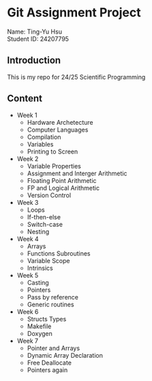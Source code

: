 # Git Assignment Project

Name: Ting-Yu Hsu  <br>
Student ID: 24207795

## Introduction

This is my repo for 24/25 Scientific Programming

## Content

- Week 1
    - Hardware Archetecture
    - Computer Languages
    - Compilation
    - Variables
    - Printing to Screen
- Week 2
    - Variable Properties
    - Assignment and Interger Arithmetic
    - Floating Point Arithmetic
    - FP and Logical Arithmetic
    - Version Control
- Week 3
    - Loops 
    - If-then-else
    - Switch-case
    - Nesting
- Week 4
    - Arrays
    - Functions Subroutines
    - Variable Scope
    - Intrinsics
- Week 5
    - Casting
    - Pointers
    - Pass by reference
    - Generic routines
- Week 6
    - Structs Types
    - Makefile
    - Doxygen
- Week 7
    - Pointer and Arrays
    - Dynamic Array Declaration
    - Free Deallocate
    - Pointers again